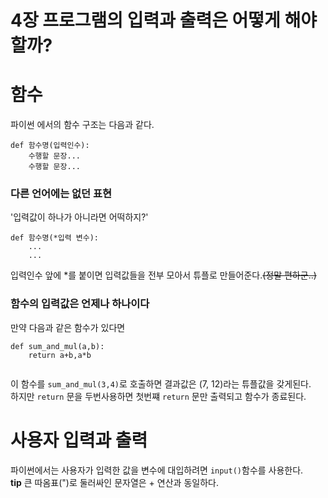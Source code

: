 4장 프로그램의 입력과 출력은 어떻게 해야할까?
==============================================
# 함수
파이썬 에서의 함수 구조는 다음과 같다.
```
def 함수명(입력인수):
	수행할 문장...
	수행할 문장...
```
### 다른 언어에는 없던 표현
'입력값이 하나가 아니라면 어떡하지?'  
```
def 함수명(*입력 변수):
	...
	...
```
입력인수 앞에 *를 붙이면 입력값들을 전부 모아서 튜플로 만들어준다.~~(정말 편하군..)~~  

### 함수의 입력값은 언제나 하나이다
만약 다음과 같은 함수가 있다면  
```
def sum_and_mul(a,b):
	return a+b,a*b
	
```
이 함수를 `sum_and_mul(3,4)`로  호출하면 결과값은 (7, 12)라는 튜플값을 갖게된다.  
하지만 `return` 문을 두번사용하면 첫번쨰 `return` 문만 출력되고 함수가 종료된다.  

# 사용자 입력과 출력
파이썬에서는 사용자가 입력한 값을 변수에 대입하려면 `input()`함수를 사용한다.  
**tip** 큰 따옴표(")로 둘러싸인 문자열은 + 연산과 동일하다.  


